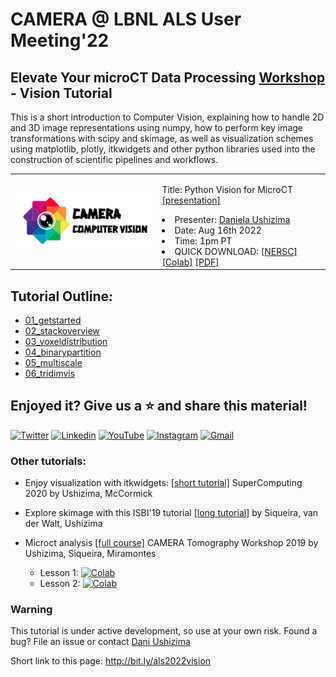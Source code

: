 # CAMERA @ LBNL ALS User Meeting'22

## Elevate Your microCT Data Processing [Workshop](https://als.lbl.gov/2022-user-meeting-workshops-tutorials/) - Vision Tutorial   

This is a short introduction to Computer Vision, explaining how to handle 2D and 3D image representations using numpy, how to perform key image transformations with scipy and skimage, as well as visualization schemes using matplotlib, plotly, itkwidgets and other python libraries used into the construction of scientific pipelines and workflows.

<table border="0">
 <tr>
    <td><img src="https://github.com/dani-lbnl/introvision/blob/main/cameracomputervision.png" width="300">
    </td>
    <td>
     <p>
      Title: Python Vision for MicroCT  <a href='https://youtu.be/7g9WSXbFFSU'>[presentation]</a>
      <li> Presenter: <a href='bit.ly/idealdatascience'>Daniela Ushizima </a>
      <li> Date: Aug 16th 2022
      <li> Time: 1pm PT
      <li> QUICK DOWNLOAD: <a href='https://www.dropbox.com/s/4z9mc48h6clkrci/notebooks_nersc.zip?dl=0'>[NERSC]</a> <a href='https://www.dropbox.com/s/22r992ko0kjqqzz/notebooks_colab.zip?dl=0'>[Colab]</a> <a href='https://www.dropbox.com/s/uqqn6epnxwhau98/pdf_version.zip?dl=0'>[PDF]</a>
      </td>
 </tr>
</table>

## Tutorial Outline:
- [01_getstarted](https://github.com/dani-lbnl/2022_als_user_meeting/blob/main/01_getstarted.ipynb)
- [02_stackoverview](https://github.com/dani-lbnl/2022_als_user_meeting/blob/main/02_stackoverview.ipynb)
- [03_voxeldistribution](https://github.com/dani-lbnl/2022_als_user_meeting/blob/main/03_voxeldistribution.ipynb)
- [04_binarypartition](https://github.com/dani-lbnl/2022_als_user_meeting/blob/main/04_binarypartition.ipynb)
- [05_multiscale](https://github.com/dani-lbnl/2022_als_user_meeting/blob/main/05_multiscale.ipynb)
- [06_tridimvis](https://github.com/dani-lbnl/2022_als_user_meeting/blob/main/06_tridimvis.ipynb)

## Enjoyed it? Give us a :star: and share this material!
[![Twitter](https://img.shields.io/badge/-Dani%20Vision-00aa00?style=flat-square&logo=Twitter&logoColor=white&link=https://twitter.com/dani_lbnl)](https://twitter.com/dani_lbnl)
[![Linkedin](https://img.shields.io/badge/-Dani%20Vision-174b97?style=flat-square&logo=Linkedin&logoColor=white&link=https://www.linkedin.com/danivision)](https://www.linkedin.com/in/daniela-ushizima-vision)
[![YouTube](https://img.shields.io/badge/-Dani%20Vision-8a28e2?style=flat-square&logo=YouTube&logoColor=white&link=https://www.youtube.com/c/DaniUshizimaVision)](https://www.youtube.com/c/DaniUshizimaVision)
[![Instagram](https://img.shields.io/badge/-Dani%20Vision-dd0000?style=flat-square&labelColor=dd0000&logo=instagram&logoColor=white&link=https://www.instagram.com/danielaushizima)](https://www.instagram.com/danielaushizima)
[![Gmail](https://img.shields.io/badge/-dani.lbnl@gmail.com-ffaa1d?style=flat-square&logo=Gmail&logoColor=white&link=mailto:dani.lbnl@gmail.com)](mailto:dani.lbnl@gmail.com)


### Other tutorials:  

- Enjoy visualization with itkwidgets: [[short tutorial]](https://github.com/dani-lbnl/SC20_pyHPC) SuperComputing 2020 by Ushizima, McCormick

- Explore skimage with this ISBI'19 tutorial [[long tutorial]](https://github.com/dani-lbnl/isvc2019) by Siqueira, van der Walt, Ushizima

- Microct analysis [[full course]](https://github.com/CameraIA/dipmicroct/tree/master/partII) CAMERA Tomography Workshop 2019 by Ushizima, Siqueira, Miramontes  
    - Lesson 1: [![Colab](https://colab.research.google.com/assets/colab-badge.svg)](https://drive.google.com/file/d/1l3nUSw5N2QQgcZqlO9gULRN3PHrkde6Q/view?usp=sharing)
    - Lesson 2: [![Colab](https://colab.research.google.com/assets/colab-badge.svg)](https://drive.google.com/file/d/1GX3Gp0IgqCCn7KbpwG2LVsVCKKyGd-45/view?usp=sharing)

### Warning
This tutorial is under active development, so use at your own risk. Found a bug? File an issue or contact [Dani Ushizima](mailto:dani.lbnl@gmail.com)

Short link to this page: http://bit.ly/als2022vision
